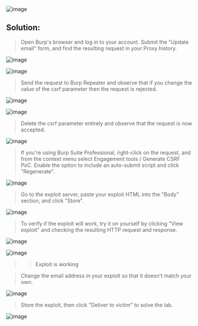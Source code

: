 ![image](https://github.com/udayk01/Web-Security/assets/52235763/1fdc8672-04c1-4656-a957-eaac090ab20a)

## Solution:

> Open Burp's browser and log in to your account. Submit the "Update email" form, and find the resulting request in your Proxy history.

![image](https://github.com/udayk01/Web-Security/assets/52235763/412c2988-3114-490e-9c41-d26f6b31b209)

![image](https://github.com/udayk01/Web-Security/assets/52235763/e6cd7eb9-bfec-4a5e-af95-a2263d07db23)

> Send the request to Burp Repeater and observe that if you change the value of the csrf parameter then the request is rejected.

![image](https://github.com/udayk01/Web-Security/assets/52235763/1abdecf5-1b54-46bd-9875-4006674caf20)

![image](https://github.com/udayk01/Web-Security/assets/52235763/e559f6bc-1b6f-4f86-a04c-2d381f2a6082)

> Delete the csrf parameter entirely and observe that the request is now accepted.

![image](https://github.com/udayk01/Web-Security/assets/52235763/c391b89a-cbc2-4033-8775-f808428db127)

> If you're using Burp Suite Professional, right-click on the request, and from the context menu select Engagement tools / Generate CSRF PoC. Enable the option to include an auto-submit script and click "Regenerate".

![image](https://github.com/udayk01/Web-Security/assets/52235763/c04e8fb4-8875-467e-b1a8-03a2ffa6a6d7)

> Go to the exploit server, paste your exploit HTML into the "Body" section, and click "Store".

![image](https://github.com/udayk01/Web-Security/assets/52235763/646b02e5-53ee-43cd-83d1-64fff47a14c1)

> To verify if the exploit will work, try it on yourself by clicking "View exploit" and checking the resulting HTTP request and response.

![image](https://github.com/udayk01/Web-Security/assets/52235763/e36562db-9877-43e0-87e9-b387812fa6c8)

![image](https://github.com/udayk01/Web-Security/assets/52235763/aaeb6e8d-8d82-4ff3-b4de-0fc003f26e21)

>> Exploit is working

> Change the email address in your exploit so that it doesn't match your own.

![image](https://github.com/udayk01/Web-Security/assets/52235763/52ac1e3d-e401-406b-a281-ca55b0c2cc5d)

> Store the exploit, then click "Deliver to victim" to solve the lab.

![image](https://github.com/udayk01/Web-Security/assets/52235763/2400fdec-ceae-4841-970c-9cc6981f936f)

